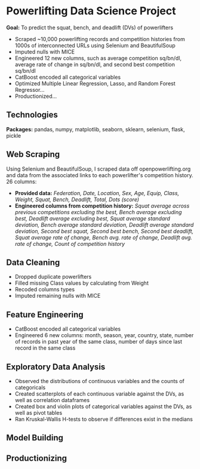 # Powerlifting Data Science Project
**Goal:** To predict the squat, bench, and deadlift (DVs) of powerlifters
* Scraped ~10,000 powerlifting records and competition histories from 1000s of interconnected URLs using Selenium and BeautifulSoup
* Imputed nulls with MICE
* Engineered 12 new columns, such as average competition sq/bn/dl, average rate of change in sq/bn/dl, and second best competition sq/bn/dl
* CatBoost encoded all categorical variables
* Optimized Multiple Linear Regression, Lasso, and Random Forest Regressor...
* Productionized...

## Technologies
**Packages:** pandas, numpy, matplotlib, seaborn, sklearn, selenium, flask, pickle


## Web Scraping
Using Selenium and BeautifulSoup, I scraped data off openpowerlifting.org and data from the associated links to each powerlifter's competition history. 
26 columns:
* **Provided data:** *Federation, Date, Location, Sex, Age, Equip, Class, Weight, Squat, Bench, Deadlift, Total, Dots (score)*
* **Engineered columns from competition history:** *Squat average across previous competitions excluding the best, Bench average excluding best, Deadlift average excluding best, Squat average standard deviation, Bench average standard deviation, Deadlift average standard deviation, Second best squat, Second best bench, Second best deadlift, Squat average rate of change, Bench avg. rate of change, Deadlift avg. rate of change, Count of competition history*

## Data Cleaning
* Dropped duplicate powerlifters
* Filled missing Class values by calculating from Weight
* Recoded columns types
* Imputed remaining nulls with MICE

## Feature Engineering
* CatBoost encoded all categorical variables
* Engineered 6 new columns: month, season, year, country, state, number of records in past year of the same class, number of days since last record in the same class

## Exploratory Data Analysis
* Observed the distributions of continuous variables and the counts of categoricals
* Created scatterplots of each continuous variable against the DVs, as well as correlation dataframes
* Created box and violin plots of categorical variables against the DVs, as well as pivot tables
* Ran Kruskal-Wallis H-tests to observe if differences exist in the medians

## Model Building


## Productionizing

